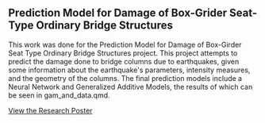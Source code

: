 ## Prediction Model for Damage of Box-Grider Seat-Type Ordinary Bridge Structures
This work was done for the Prediction Model for Damage of Box-Girder Seat Type Ordinary Bridge Structures project. This project attempts to predict the damage done to bridge columns due to earthquakes, given some information about the earthquake's parameters, intensity measures, and the geometry of the columns. The final prediction models include a Neural Network and Generalized Additive Models, the results of which can be seen in gam_and_data.qmd.

[View the Research Poster](https://github.com/alexjuun/socal_data_science/blob/main/box_girder_research_poster.pdf)

